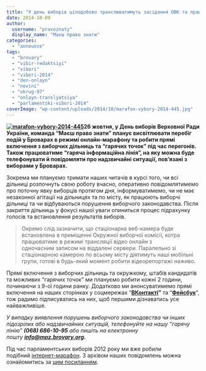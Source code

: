 ```yaml
---
title: "У день виборів цілодобово транслюватимуть засідання ОВК та працюватимуть мобільні відео-групи"
date: 2014-10-09
author: 
  username: "pravoznaty"
  display_name: "Маєш право знати"
categories: 
  - "announce"
tags: 
  - "brovary"
  - "vibir-redaktsiyi"
  - "vibori"
  - "vibori-2014"
  - "den-onlayn"
  - "novini"
  - "okrug-97"
  - "onlayn-translyatsiya"
  - "parlamentski-vibori-2014"
coverImage: "wp-content/uploads/2014/10/marafon-vybory-2014-445.jpg"
---
```


**[![marafon-vybory-2014-445](https://mpz.brovary.org/wp-content/uploads/2014/10/marafon-vybory-2014-445.jpg)](https://mpz.brovary.org/wp-content/uploads/2014/10/marafon-vybory-2014-445.jpg)26 жовтня, у День виборів Верховної Ради України, команда “Маєш право знати” планує висвітлювати перебіг подій у Броварах в режимі онлайн-марафону та робити прямі включення з виборчих дільниць та “гарячих точок” під час перегонів. Також працюватиме “гаряча інформаційна лінія”, на яку можна буде телефонувати й повідомляти про надзвичайні ситуації, пов’язані з виборами у Броварах.**

Зокрема ми плануємо тримати наших читачів в курсі того, чи всі дільниці розпочнуть свою роботу вчасно, оперативно повідомлятимемо про поточну явку виборців протягом дня, інформуватимемо, чи не має незаконної агітації на дільницях та по місту, як працюють виборчі дільниці та чи відбуваються порушення виборчого законодавства. Після закриття дільниць у фокусі нашої уваги опиниться процес підрахунку голосів та встановлення результатів виборів.

> Окремо слід зазначити, що стаціонарна веб-камера буде встановлена в приміщенні Окружної виборчої комісії, котра працюватиме в режимі трансляції відео онлайн з одночасним записом на віддалені сервери. Паралельно зі стаціонарною камерою по всьому місту діятимуть наші мобільні групи, готові в будь-який момент робити відеорепортажі наживо.

Прямі включення з виборчих дільниць та окружкому, штабів кандидатів та можливих “гарячих точок” ми плануємо робити кожні 2 години, починаючи з 9-ої години ранку. Додатково ми анонсуватимемо прямі включення на наших сторінках у соцмережах “**[ВКонтакті](https://vk.com/public33385818)”** та “**[Фейсбук](https://www.facebook.com/pravo.znaty.brovary)**“, тож радимо підписуватись на них, щоб першими дізнаватись усе найважливіше.

_У випадку виявлення порушень виборчого законодавства чи інших підозрілих або надзвичайних ситуацій, телефонуйте на нашу “гарячу лінію” **(068) 686-10-95** або пишіть на електронну пошту **info@mpz.brovary.org.**_ 

Під час парламентських виборів 2012 року ми вже робили подібний [інтернет-марафон](https://mpz.brovary.org/internet-marafon-okrug-97-garyacha-tochka-viboriv-20-12/). З архівом наших повідомлень можна ознайомитись за [цим посиланням](https://mpz.brovary.org/arhiv-internet-marafonu-okrug-97-garyacha-tochka-viboriv-20).
